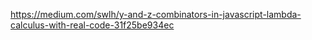 https://medium.com/swlh/y-and-z-combinators-in-javascript-lambda-calculus-with-real-code-31f25be934ec